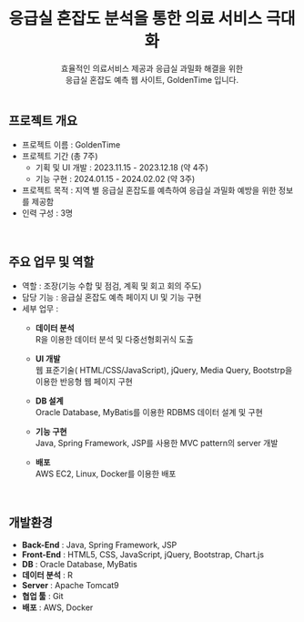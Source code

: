 # <center> 응급실 혼잡도 분석을 통한 의료 서비스 극대화 </center>
<center>효율적인 의료서비스 제공과 응급실 과밀화 해결을 위한<br></center>   
<center>응급실 혼잡도 예측 웹 사이트, GoldenTime 입니다.</center>
<br>

## 프로젝트 개요
* 프로젝트 이름 : GoldenTime
* 프로젝트 기간 (총 7주)
   - 기획 및 UI 개발 : 2023.11.15 - 2023.12.18 (약 4주)
   - 기능 구현 : 2024.01.15 - 2024.02.02 (약 3주)
* 프로젝트 목적 : 지역 별 응급실 혼잡도를 예측하여 응급실 과밀화 예방을 위한 정보를 제공함
* 인력 구성 : 3명
<br>

## 주요 업무 및 역할
* 역할 : 조장(기능 수합 및 점검, 계획 및 회고 회의 주도)
* 담당 기능  : 응급실 혼잡도 예측 페이지 UI 및 기능 구현
* 세부 업무 :
    - **데이터 분석**<br> 
        R을 이용한 데이터 분석 및 다중선형회귀식 도출
        
    - **UI 개발**<br> 
        웹 표준기술( HTML/CSS/JavaScript), jQuery, Media Query, Bootstrp을 이용한 반응형 웹 페이지 구현
        
    - **DB 설계**<br> 
        Oracle Database, MyBatis를 이용한 RDBMS 데이터 설계 및 구현
        
    - **기능 구현**<br> 
        Java, Spring Framework, JSP를 사용한 MVC pattern의 server 개발
              
    - **배포**<br> 
        AWS EC2, Linux, Docker를 이용한 배포
<br>
      
## 개발환경
- **Back-End** : Java, Spring Framework, JSP
- **Front-End** : HTML5, CSS, JavaScript, jQuery, Bootstrap, Chart.js
- **DB** : Oracle Database, MyBatis
- **데이터 분석** : R
- **Server** : Apache Tomcat9
- **협업 툴** : Git
- **배포** : AWS, Docker
